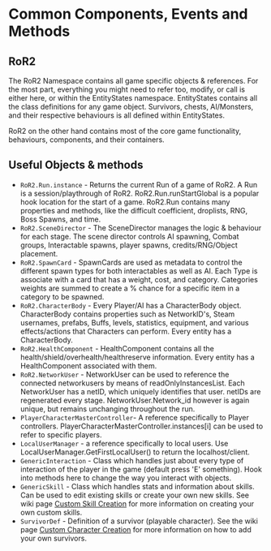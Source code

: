 # Common Components, Events and Methods

## RoR2
The RoR2 Namespace contains all game specific objects & references. For the most part, everything you might need to refer too, modify, or call is either here, or within the EntityStates namespace. EntityStates contains all the class definitions for any game object. Survivors, chests, AI/Monsters, and their respective behaviours is all defined within EntityStates.

RoR2 on the other hand contains most of the core game functionality, behaviours, components, and their containers.

## Useful Objects & methods

* `RoR2.Run.instance` - Returns the current Run of a game of RoR2. A Run is a session/playthrough of RoR2. RoR2.Run.runStartGlobal is a popular hook location for the start of a game. RoR2.Run contains many properties and methods, like the difficult coefficient, droplists, RNG, Boss Spawns, and time.
* `RoR2.SceneDirector` - The SceneDirector manages the logic & behaviour for each stage. The scene director controls AI spawning, Combat groups, Interactable spawns, player spawns, credits/RNG/Object placement.
* `RoR2.SpawnCard` - SpawnCards are used as metadata to control the different spawn types for both interactables as well as AI. Each Type is associate with a card that has a weight, cost, and category. Categories weights are summed to create a % chance for a specific item in a category to be spawned.
* `RoR2.CharacterBody` - Every Player/AI has a CharacterBody object. CharacterBody contains properties such as NetworkID's, Steam usernames, prefabs, Buffs, levels, statistics, equipment, and various effects/actions that Characters can perform. Every entity has a CharacterBody.
* `RoR2.HealthComponent` - HealthComponent contains all the health/shield/overhealth/healthreserve information. Every entity has a HealthComponent associated with them.
* `RoR2.NetworkUser` - NetworkUser can be used to reference the connected networkusers by means of readOnlyInstancesList. Each NetworkUser has a netID, which uniquely identifies that user. netIDs are regenerated every stage. NetworkUser.Network_id however is again unique, but remains unchanging throughout the run.
* `PlayerCharacterMasterController`- A reference specifically to Player controllers. PlayerCharacterMasterController.instances[i] can be used to refer to specific players.
* `LocalUserManager` - a reference specifically to local users. Use LocalUserManager.GetFirstLocalUser() to return the localhost/client.
* `GenericInteraction` - Class which handles just about every type of interaction of the player in the game (default press 'E' something). Hook into methods here to change the way you interact with objects.
* `GenericSkill` - Class which handles stats and information about skills. Can be used to edit existing skills or create your own new skills. See wiki page [Custom Skill Creation](https://github.com/risk-of-thunder/R2Wiki/wiki/Custom-Skill-Creation) for more information on creating your own custom skills.
* `SurvivorDef` - Definition of a survivor (playable character). See the wiki page [Custom Character Creation](https://github.com/risk-of-thunder/R2Wiki/wiki/Custom-Character-Creation) for more information on how to add your own survivors.